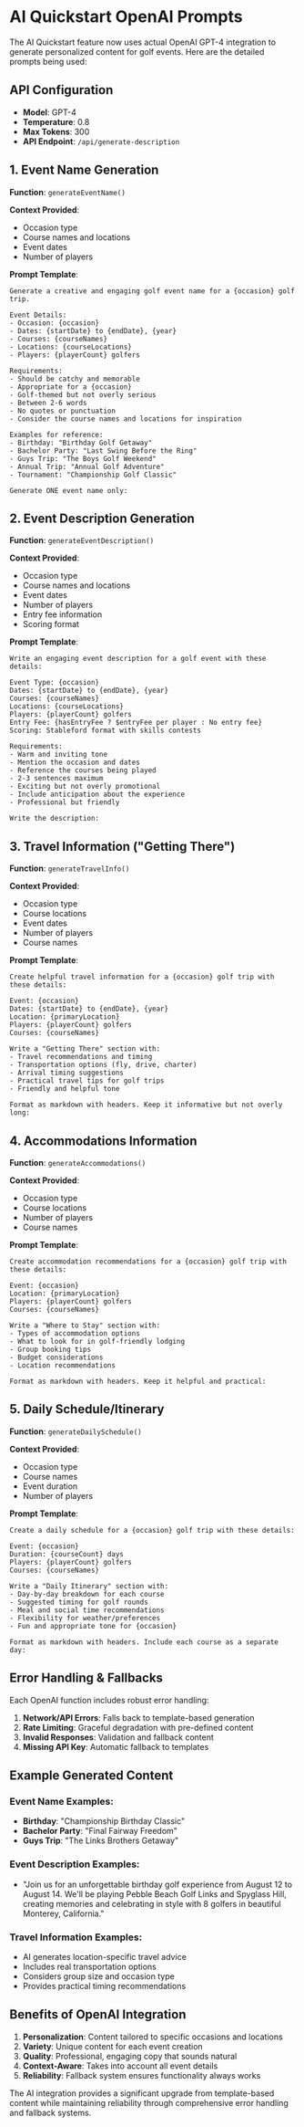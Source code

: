 # AI Quickstart OpenAI Prompts

The AI Quickstart feature now uses actual OpenAI GPT-4 integration to generate personalized content for golf events. Here are the detailed prompts being used:

## API Configuration

- **Model**: GPT-4
- **Temperature**: 0.8
- **Max Tokens**: 300
- **API Endpoint**: `/api/generate-description`

## 1. Event Name Generation

**Function**: `generateEventName()`

**Context Provided**:

- Occasion type
- Course names and locations
- Event dates
- Number of players

**Prompt Template**:

```
Generate a creative and engaging golf event name for a {occasion} golf trip.

Event Details:
- Occasion: {occasion}
- Dates: {startDate} to {endDate}, {year}
- Courses: {courseNames}
- Locations: {courseLocations}
- Players: {playerCount} golfers

Requirements:
- Should be catchy and memorable
- Appropriate for a {occasion}
- Golf-themed but not overly serious
- Between 2-6 words
- No quotes or punctuation
- Consider the course names and locations for inspiration

Examples for reference:
- Birthday: "Birthday Golf Getaway"
- Bachelor Party: "Last Swing Before the Ring"
- Guys Trip: "The Boys Golf Weekend"
- Annual Trip: "Annual Golf Adventure"
- Tournament: "Championship Golf Classic"

Generate ONE event name only:
```

## 2. Event Description Generation

**Function**: `generateEventDescription()`

**Context Provided**:

- Occasion type
- Course names and locations
- Event dates
- Number of players
- Entry fee information
- Scoring format

**Prompt Template**:

```
Write an engaging event description for a golf event with these details:

Event Type: {occasion}
Dates: {startDate} to {endDate}, {year}
Courses: {courseNames}
Locations: {courseLocations}
Players: {playerCount} golfers
Entry Fee: {hasEntryFee ? $entryFee per player : No entry fee}
Scoring: Stableford format with skills contests

Requirements:
- Warm and inviting tone
- Mention the occasion and dates
- Reference the courses being played
- 2-3 sentences maximum
- Exciting but not overly promotional
- Include anticipation about the experience
- Professional but friendly

Write the description:
```

## 3. Travel Information ("Getting There")

**Function**: `generateTravelInfo()`

**Context Provided**:

- Occasion type
- Course locations
- Event dates
- Number of players
- Course names

**Prompt Template**:

```
Create helpful travel information for a {occasion} golf trip with these details:

Event: {occasion}
Dates: {startDate} to {endDate}, {year}
Location: {primaryLocation}
Players: {playerCount} golfers
Courses: {courseNames}

Write a "Getting There" section with:
- Travel recommendations and timing
- Transportation options (fly, drive, charter)
- Arrival timing suggestions
- Practical travel tips for golf trips
- Friendly and helpful tone

Format as markdown with headers. Keep it informative but not overly long:
```

## 4. Accommodations Information

**Function**: `generateAccommodations()`

**Context Provided**:

- Occasion type
- Course locations
- Number of players
- Course names

**Prompt Template**:

```
Create accommodation recommendations for a {occasion} golf trip with these details:

Event: {occasion}
Location: {primaryLocation}
Players: {playerCount} golfers
Courses: {courseNames}

Write a "Where to Stay" section with:
- Types of accommodation options
- What to look for in golf-friendly lodging
- Group booking tips
- Budget considerations
- Location recommendations

Format as markdown with headers. Keep it helpful and practical:
```

## 5. Daily Schedule/Itinerary

**Function**: `generateDailySchedule()`

**Context Provided**:

- Occasion type
- Course names
- Event duration
- Number of players

**Prompt Template**:

```
Create a daily schedule for a {occasion} golf trip with these details:

Event: {occasion}
Duration: {courseCount} days
Players: {playerCount} golfers
Courses: {courseNames}

Write a "Daily Itinerary" section with:
- Day-by-day breakdown for each course
- Suggested timing for golf rounds
- Meal and social time recommendations
- Flexibility for weather/preferences
- Fun and appropriate tone for {occasion}

Format as markdown with headers. Include each course as a separate day:
```

## Error Handling & Fallbacks

Each OpenAI function includes robust error handling:

1. **Network/API Errors**: Falls back to template-based generation
2. **Rate Limiting**: Graceful degradation with pre-defined content
3. **Invalid Responses**: Validation and fallback content
4. **Missing API Key**: Automatic fallback to templates

## Example Generated Content

### Event Name Examples:

- **Birthday**: "Championship Birthday Classic"
- **Bachelor Party**: "Final Fairway Freedom"
- **Guys Trip**: "The Links Brothers Getaway"

### Event Description Examples:

- "Join us for an unforgettable birthday golf experience from August 12 to August 14. We'll be playing Pebble Beach Golf Links and Spyglass Hill, creating memories and celebrating in style with 8 golfers in beautiful Monterey, California."

### Travel Information Examples:

- AI generates location-specific travel advice
- Includes real transportation options
- Considers group size and occasion type
- Provides practical timing recommendations

## Benefits of OpenAI Integration

1. **Personalization**: Content tailored to specific occasions and locations
2. **Variety**: Unique content for each event creation
3. **Quality**: Professional, engaging copy that sounds natural
4. **Context-Aware**: Takes into account all event details
5. **Reliability**: Fallback system ensures functionality always works

The AI integration provides a significant upgrade from template-based content while maintaining reliability through comprehensive error handling and fallback systems.
